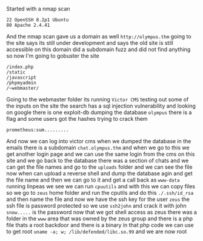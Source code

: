 Started with a nmap scan
```
22 OpenSSH 8.2p1 Ubuntu 
80 Apache 2.4.41
```
And the nmap scan gave us a domain as well `http://olympus.thm` going to the site says its still under development and says the old site is still accessible on this domain did a subdomain fuzz and did not find anything so now I'm going to gobuster the site 
```
/index.php
/static
/javascript
/phpmyadmin
/~webmaster/
```
Going to the webmaster folder its running `Victor CMS` testing out some of the inputs on the site the search has a sql injection vulnerability and looking on google there is one exploit-db  dumping the database `olympus` there is a flag and some users got the hashes trying to crack them
```
prometheus:sum.........
```
And now we can log into victor cms when we dumped the database in the emails there is a subdomain `chat.olympus.thm` and when we go to this we get another login page and we can use the same login from the cms on this site and we go back to the database there was a section of chats and we can get the file names and go to the `uploads` folder and we can see the file now when can upload a reverse shell and dump the database agin and get the file name and then we can go to it and get a call  back as `www-data` running linpeas we see we can run `cpuutils` and with this we can copy files so we go to `zeus` home folder and run the cputils and do this `./.ssh/id_rsa` and then name the file and now we have the ssh key for the user `zeus` the ssh file is password protected so we use `ssh2john` and crack it with john `snow.....` is the password now that we got shell access as zeus there was a folder in the `www` area that was owned by the zeus group and there is a php file thats a root backdoor and there is a binary in that php code we can use to get root `uname -a; w; /lib/defended/libc.so.99` and we are now root  